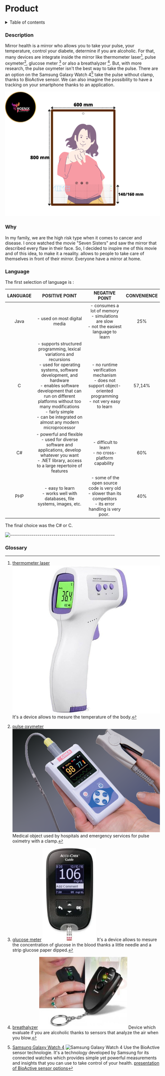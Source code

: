 # Product

<details>
<summary>Table of contents</summary>

- [Product](#product)
    - [Description](#description)
    - [Why](#why)
    - [Language](#language)
    - [Glossary](#glossary)

</details>

### Description

Mirror health is a mirror who allows you to take your pulse, your temperature, control your diabete, determine if you are alcoholic.
For that, many devices are integrate inside the mirror like thermometer laser[^1], pulse oxymeter[^2], glucose meter [^3] or also a breathalyzer [^4]. But, with more research, the pulse oxymeter isn't the best way to take the pulse. There are an option on the Samsung Galaxy Watch 4[^5] take the pulse without clamp, thanks to BioActive sensor.
We can also imagine the possibility to have a tracking on your smartphone thanks to an application.

![health mirror design](/img/design.png)

### Why

In my family, we are the high risk type when it comes to cancer and disease. I once watched the movie "Seven Sisters" and saw the mirror that described every flaw in their face.
So, I decided to inspire me of this movie and of this idea, to make it a reaality. allows to people to take care of themselves in front of their mirror.
Everyone have a mirror at home.

### Language

The first selection of language is :

| LANGUAGE | POSITIVE POINT | NEGATIVE POINT | CONVENIENCE |
| :-: | :-: | :-: | :-: |
| Java | - used on most digital media | - consumes a lot of memory <br> - simulations are slow <br> - not the easiest language to learn | 25% |
| C | - supports structured programming, lexical variations and recursions <br> - used for operating systems, software development, and hardware <br> - enables software development that can run on different platforms without too many modifications <br> - fairly simple <br> - can be integrated on almost any modern microprocessor | - no runtime verification mechanism <br> - does not support object-oriented programming <br> - not very easy to learn | 57,14% |
| C# | - powerful and flexible <br> - used for diverse software and applications, develop whatever you want <br> - .NET library, access to a large repertoire of features | - difficult to learn <br> - no cross-platform capability | 60% |
| PHP | - easy to learn <br> - works well with databases, file systems, images, etc. | - some of the open source code is very old <br> - slower than its competitors <br> - its error handling is very poor. | 40% |

The final choice was the C# or C.

![-----------------------------------------------------](https://raw.githubusercontent.com/andreasbm/readme/master/assets/lines/rainbow.png)

### Glossary

[^1]: [thermometer laser](https://www.amazon.fr/Thermom%C3%A8tre-IDOIT-Thermometre-Infrarouge-Affichage/dp/B08DFXYWNN/ref=sr_1_32?adgrpid=54908680263&hvadid=275507361595&hvdev=c&hvlocphy=9055097&hvnetw=g&hvqmt=b&hvrand=18183104330674911873&hvtargid=kwd-312280216289&hydadcr=14196_1754673&keywords=thermometre+laser&qid=1683279299&sr=8-32)
![thermometer laser](/img/thermometer_laser.jpg)
It's a device allows to mesure the temperature of the body.

[^2]: [pulse oxymeter](https://www.girodmedical.com/oxymetre-de-pouls-gima-oxy-50.html?gclid=Cj0KCQjwmZejBhC_ARIsAGhCqnfffJiRekEX9ncZj409bsH15Q1_QS9eeRczSvkXCyED67N8__7Gd5AaAsB2EALw_wcB)
![pulse oxymeter](/img/pulse_oxymeter.png)
Medical object used by hospitals and emergency services for pulse oximetry with a clamp.

[^3]: [glucose meter](https://www.amazon.com/Glucose-Monitor-Glucometer-Lancets-Solution/dp/B08LYC288R/ref=zg_mw_3777171_sccl_2/147-1452400-9255329?psc=1)
![glucose meter](/img/glucose_meter.png)
It's a device allows to mesure the concentration of glucose in the blood thanks a little needle and a strip glucose paper dipped.

[^4]: [breathalyzer](https://www.ebay.fr/itm/224971220617?chn=ps&mkevt=1&mkcid=28#rpdCntId)
![breathalyzer](/img/breathalyzer.png)
Device which evaluate if you are alcoholic thanks to sensors that analyze the air when you blow.

[^5]: [Samsung Galaxy Watch 4](https://www.pocket-lint.com/fr-fr/montres-connectees/acheteurs-guides/samsung/157658-samsung-galaxy-watch-4-vs-galaxy-watch-4-differences-classiques-comparees/)
![Samsung Galaxy Watch 4](/img/Samsung_Galaxy_Watch_4.jpg)
Use the BioActive sensor technologie. It's a technology developed by Samsung for its connected watches which provides simple yet powerful measurements and insights that you can use to take control of your health.
[presentation of BioActive sensor options](https://www.youtube.com/watch?v=yEoCDSwuJHc)

